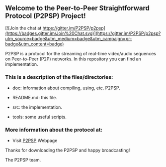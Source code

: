 ## Welcome to the Peer-to-Peer Straightforward Protocol (P2PSP) Project!

[![Join the chat at https://gitter.im/P2PSP/p2psp](https://badges.gitter.im/Join%20Chat.svg)](https://gitter.im/P2PSP/p2psp?utm_source=badge&utm_medium=badge&utm_campaign=pr-badge&utm_content=badge)

P2PSP is a protocol for the streaming of real-time video/audio
sequences on Peer-to-Peer (P2P) networks. In this repository you can
find an implementation.

### This is a description of the files/directories:

* doc: information about compiling, using, etc. P2PSP.

* README.md: this file.

* src: the implementation.

* tools: some useful scripts.

### More information about the protocol at:

* Visit [P2PSP](http://www.p2psp.org) Webpage

Thanks for downloading the P2PSP and happy broadcasting!

The P2PSP team.
